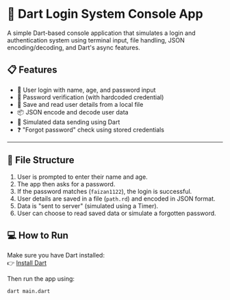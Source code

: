 # 🔐 Dart Login System Console App

A simple Dart-based console application that simulates a login and authentication system using terminal input, file handling, JSON encoding/decoding, and Dart's async features.

## 📋 Features

- 👤 User login with name, age, and password input  
- 🔑 Password verification (with hardcoded credential)  
- 📝 Save and read user details from a local file  
- 📦 JSON encode and decode user data  
- 🔁 Simulated data sending using Dart
- ❓ "Forgot password" check using stored credentials
---
## 📂 File Structure

1. User is prompted to enter their name and age.
2. The app then asks for a password.
3. If the password matches (`faizan1122`), the login is successful.
4. User details are saved in a file (`path.rd`) and encoded in JSON format.
5. Data is "sent to server" (simulated using a Timer).
6. User can choose to read saved data or simulate a forgotten password.

## 💻 How to Run

Make sure you have Dart installed:  
👉 [Install Dart](https://dart.dev/get-dart)

Then run the app using:

```bash
dart main.dart
